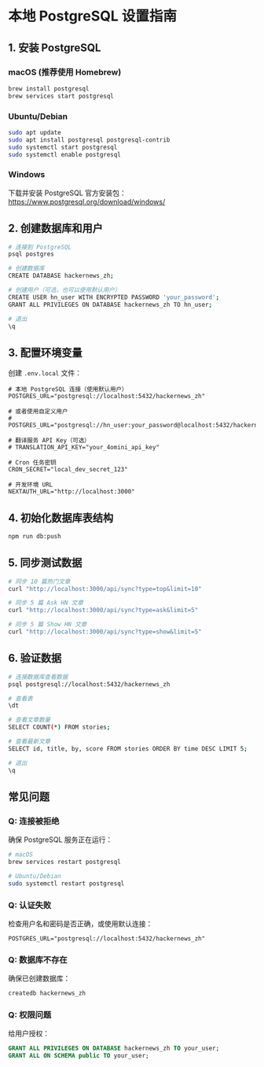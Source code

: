 # 本地 PostgreSQL 设置指南

## 1. 安装 PostgreSQL

### macOS (推荐使用 Homebrew)

```bash
brew install postgresql
brew services start postgresql
```

### Ubuntu/Debian

```bash
sudo apt update
sudo apt install postgresql postgresql-contrib
sudo systemctl start postgresql
sudo systemctl enable postgresql
```

### Windows

下载并安装 PostgreSQL 官方安装包：https://www.postgresql.org/download/windows/

## 2. 创建数据库和用户

```bash
# 连接到 PostgreSQL
psql postgres

# 创建数据库
CREATE DATABASE hackernews_zh;

# 创建用户（可选，也可以使用默认用户）
CREATE USER hn_user WITH ENCRYPTED PASSWORD 'your_password';
GRANT ALL PRIVILEGES ON DATABASE hackernews_zh TO hn_user;

# 退出
\q
```

## 3. 配置环境变量

创建 `.env.local` 文件：

```env
# 本地 PostgreSQL 连接（使用默认用户）
POSTGRES_URL="postgresql://localhost:5432/hackernews_zh"

# 或者使用自定义用户
# POSTGRES_URL="postgresql://hn_user:your_password@localhost:5432/hackernews_zh"

# 翻译服务 API Key（可选）
# TRANSLATION_API_KEY="your_4omini_api_key"

# Cron 任务密钥
CRON_SECRET="local_dev_secret_123"

# 开发环境 URL
NEXTAUTH_URL="http://localhost:3000"
```

## 4. 初始化数据库表结构

```bash
npm run db:push
```

## 5. 同步测试数据

```bash
# 同步 10 篇热门文章
curl "http://localhost:3000/api/sync?type=top&limit=10"

# 同步 5 篇 Ask HN 文章
curl "http://localhost:3000/api/sync?type=ask&limit=5"

# 同步 5 篇 Show HN 文章
curl "http://localhost:3000/api/sync?type=show&limit=5"
```

## 6. 验证数据

```bash
# 连接数据库查看数据
psql postgresql://localhost:5432/hackernews_zh

# 查看表
\dt

# 查看文章数量
SELECT COUNT(*) FROM stories;

# 查看最新文章
SELECT id, title, by, score FROM stories ORDER BY time DESC LIMIT 5;

# 退出
\q
```

## 常见问题

### Q: 连接被拒绝

确保 PostgreSQL 服务正在运行：

```bash
# macOS
brew services restart postgresql

# Ubuntu/Debian
sudo systemctl restart postgresql
```

### Q: 认证失败

检查用户名和密码是否正确，或使用默认连接：

```env
POSTGRES_URL="postgresql://localhost:5432/hackernews_zh"
```

### Q: 数据库不存在

确保已创建数据库：

```bash
createdb hackernews_zh
```

### Q: 权限问题

给用户授权：

```sql
GRANT ALL PRIVILEGES ON DATABASE hackernews_zh TO your_user;
GRANT ALL ON SCHEMA public TO your_user;
```
